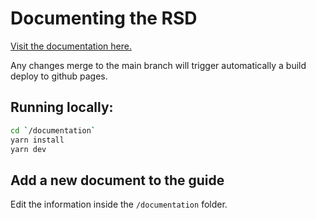 # Documenting the RSD

[Visit the documentation here.](https://research-software-directory.github.io/RSD-as-a-service/)

Any changes merge to the main branch will trigger automatically a build deploy to github pages.

## Running locally: 
```bash
cd `/documentation`
yarn install 
yarn dev
```
## Add a new document to the guide

Edit the information inside the `/documentation` folder. 
